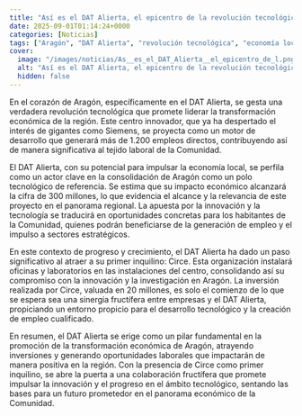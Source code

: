 ```yaml
---
title: "Así es el DAT Alierta, el epicentro de la revolución tecnológica en Aragón en el que ya se ha fijado Siemens"
date: 2025-09-01T01:14:24+0000
categories: [Noticias]
tags: ["Aragón", "DAT Alierta", "revolución tecnológica", "economía local", "innovación", "empleo", "desarrollo tecnológico."]
cover:
  image: "/images/noticias/As__es_el_DAT_Alierta__el_epicentro_de_l.png"
  alt: "Así es el DAT Alierta, el epicentro de la revolución tecnológica en Aragón en el que ya se ha fijado Siemens"
  hidden: false
---
```


En el corazón de Aragón, específicamente en el DAT Alierta, se gesta una verdadera revolución tecnológica que promete liderar la transformación económica de la región. Este centro innovador, que ya ha despertado el interés de gigantes como Siemens, se proyecta como un motor de desarrollo que generará más de 1.200 empleos directos, contribuyendo así de manera significativa al tejido laboral de la Comunidad.

El DAT Alierta, con su potencial para impulsar la economía local, se perfila como un actor clave en la consolidación de Aragón como un polo tecnológico de referencia. Se estima que su impacto económico alcanzará la cifra de 300 millones, lo que evidencia el alcance y la relevancia de este proyecto en el panorama regional. La apuesta por la innovación y la tecnología se traducirá en oportunidades concretas para los habitantes de la Comunidad, quienes podrán beneficiarse de la generación de empleo y el impulso a sectores estratégicos.

En este contexto de progreso y crecimiento, el DAT Alierta ha dado un paso significativo al atraer a su primer inquilino: Circe. Esta organización instalará oficinas y laboratorios en las instalaciones del centro, consolidando así su compromiso con la innovación y la investigación en Aragón. La inversión realizada por Circe, valuada en 20 millones, es solo el comienzo de lo que se espera sea una sinergia fructífera entre empresas y el DAT Alierta, propiciando un entorno propicio para el desarrollo tecnológico y la creación de empleo cualificado.

En resumen, el DAT Alierta se erige como un pilar fundamental en la promoción de la transformación económica de Aragón, atrayendo inversiones y generando oportunidades laborales que impactarán de manera positiva en la región. Con la presencia de Circe como primer inquilino, se abre la puerta a una colaboración fructífera que promete impulsar la innovación y el progreso en el ámbito tecnológico, sentando las bases para un futuro prometedor en el panorama económico de la Comunidad.

